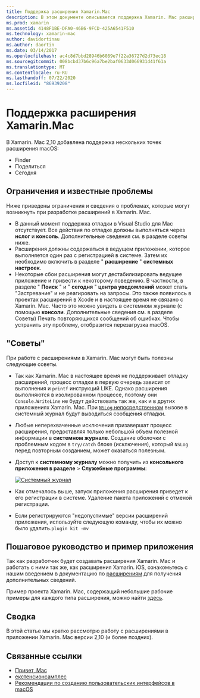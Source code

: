 ```yaml
---
title: Поддержка расширения Xamarin.Mac
description: В этом документе описывается поддержка Xamarin. Mac расширений Finder, Share и Today. В нем рассматриваются ограничения и известные проблемы, ссылки на пошаговое руководство и пример приложения, а также приводятся советы по работе с расширениями.
ms.prod: xamarin
ms.assetid: 4148F1BE-DFA0-46B6-9FCD-425A6541F510
ms.technology: xamarin-mac
author: davidortinau
ms.author: daortin
ms.date: 03/14/2017
ms.openlocfilehash: ac4c8d7bbd28946b6089e7f22a36727d2d73ec18
ms.sourcegitcommit: 008bcbd37b6c96a7be2baf0633d066931d41f61a
ms.translationtype: MT
ms.contentlocale: ru-RU
ms.lasthandoff: 07/22/2020
ms.locfileid: "86939208"
---
```

# <a name="xamarinmac-extension-support"></a>Поддержка расширения Xamarin.Mac

В Xamarin. Mac 2,10 добавлена поддержка нескольких точек расширения macOS:

- Finder
- Поделиться
- Сегодня

<a name="Limitations-and-Known-Issues"></a>

## <a name="limitations-and-known-issues"></a>Ограничения и известные проблемы

Ниже приведены ограничения и сведения о проблемах, которые могут возникнуть при разработке расширений в Xamarin. Mac.

- В данный момент поддержка отладки в Visual Studio для Mac отсутствует. Все действия по отладке должны выполняться через **нслог** и **консоль**. Дополнительные сведения см. в разделе советы ниже.
- Расширения должны содержаться в ведущем приложении, которое выполняется один раз с регистрацией в системе. Затем их необходимо включить в разделе " **расширение** " **системных настроек**. 
- Некоторые сбои расширения могут дестабилизировать ведущее приложение и привести к некоторому поведению. В частности, в разделе " **Поиск** " и " **сегодня** " **центра уведомлений** может стать "Застревание" и не реагировать на запросы. Это также появилось в проектах расширений в Xcode и в настоящее время не связано с Xamarin. Mac. Часто это можно увидеть в системном журнале (с помощью **консоли**. Дополнительные сведения см. в разделе Советы) Печать повторяющихся сообщений об ошибках. Чтобы устранить эту проблему, отобразится перезагрузка macOS.

<a name="Tips"></a>

## <a name="tips"></a>"Советы"

При работе с расширениями в Xamarin. Mac могут быть полезны следующие советы.

- Так как Xamarin. Mac в настоящее время не поддерживает отладку расширений, процесс отладки в первую очередь зависит от выполнения и `printf` инструкций LIKE. Однако расширения выполняются в изолированном процессе, поэтому они `Console.WriteLine` не будут действовать так же, как и в других приложениях Xamarin. Mac. При [ `NSLog` непосредственном](https://gist.github.com/chamons/e2e409013a449cfbe1f2fbe5547f6554) вызове в системный журнал будут выводиться сообщения отладки.
- Любые неперехваченные исключения призавершат процесс расширения, предоставляя только небольшой объем полезной информации в **системном журнале**. Создание оболочки с проблемным кодом в `try/catch` блоке (исключения), который `NSLog` перед повторным созданием, может оказаться полезным.
- Доступ к **системному журналу** можно получить из **консольного** **приложения в разделе**  >  **Служебные программы**:

    [![Системный журнал](extensions-images/extension02.png)](extensions-images/extension02.png#lightbox)
- Как отмечалось выше, запуск приложения расширения приведет к его регистрации в системе. Удаление пакета приложений с отменой регистрации. 
- Если регистрируются "недопустимые" версии расширений приложения, используйте следующую команду, чтобы их можно было удалить.`plugin kit -mv`

<a name="Walkthrough-and-Sample-App"></a>

## <a name="walkthrough-and-sample-app"></a>Пошаговое руководство и пример приложения

Так как разработчик будет создавать расширения Xamarin. Mac и работать с ними так же, как расширения Xamarin. iOS, ознакомьтесь с нашим введением в документацию по [расширениям](~/ios/platform/extensions.md) для получения дополнительных сведений.

Пример проекта Xamarin. Mac, содержащий небольшие рабочие примеры для каждого типа расширения, можно найти [здесь](https://docs.microsoft.com/samples/xamarin/mac-samples/extensionsamples).

<a name="Summary"></a>

## <a name="summary"></a>Сводка

В этой статье мы кратко рассмотрю работу с расширениями в приложении Xamarin. Mac версии 2,10 (и более поздних).

## <a name="related-links"></a>Связанные ссылки

- [Привет, Mac](~/mac/get-started/hello-mac.md)
- [екстенсионсамплес](https://docs.microsoft.com/samples/xamarin/mac-samples/extensionsamples)
- [Рекомендации по созданию пользовательских интерфейсов в macOS](https://developer.apple.com/design/human-interface-guidelines/macos/overview/themes/)
